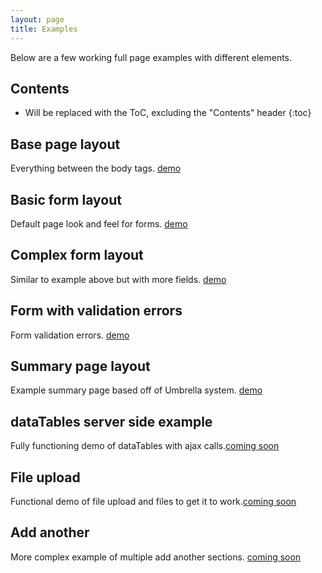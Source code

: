 ```yaml
---
layout: page
title: Examples
---
```


Below are a few working full page examples with different elements.

## Contents

* Will be replaced with the ToC, excluding the "Contents" header
{:toc}

## Base page layout

Everything between the body tags.  [demo](full-page)

## Basic form layout

Default page look and feel for forms.  [demo](form-layout)

## Complex form layout

Similar to example above but with more fields.  [demo](complex-form-layout)

## Form with validation errors

Form validation errors. [demo](form-validation)

## Summary page layout

Example summary page based off of Umbrella system. [demo](summary-page)

## dataTables server side example

Fully functioning demo of dataTables with ajax calls.[coming soon](#)

## File upload

Functional demo of file upload and files to get it to work.[coming soon](#)

## Add another

More complex example of multiple add another sections. [coming soon](#)